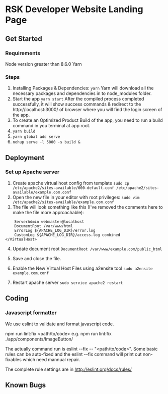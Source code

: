 # RSK Developer Website Landing Page

## Get Started

### Requirements
Node version greater than 8.6.0
Yarn

### Steps
1. Installing Packages & Dependencies:
  `yarn`
  Yarn will download all the necessary packages and dependencies in to node_modules folder.
1. Start the app
  `yarn start`
  After the compiled process completed successfully, it will show success commands & redirect to the http://localhost:3000/ of browser where you will find the login screen of the app.
1. To create an Optimized Product Build of the app, you need to run a build command in you terminal at app root.
  1. `yarn build`
  1. `yarn global add serve`
  1. `nohup serve -l 5000 -s build &`

## Deployment

### Set up Apache server
1. Create apache virtual host config from template
`sudo cp /etc/apache2/sites-available/000-default.conf /etc/apache2/sites-available/example.com.conf`
2. Open the new file in your editor with root privileges:
`sudo vim /etc/apache2/sites-available/example.com.conf`
3. The file will look something like this (I've removed the comments here to make the file more approachable):
```<VirtualHost *:80>
    ServerAdmin webmaster@localhost
    DocumentRoot /var/www/html
    ErrorLog ${APACHE_LOG_DIR}/error.log
    CustomLog ${APACHE_LOG_DIR}/access.log combined
</VirtualHost>
```
4. Update document root
`DocumentRoot /var/www/example.com/public_html`
5. Save and close the file.

6. Enable the New Virtual Host Files using a2ensite tool 
`sudo a2ensite example.com.conf`

7. Restart apache server
`sudo service apache2 restart`

## Coding

### Javascript formatter
We use eslint to validate and format javascript code.

npm run lint:fix <path/to/code>
e.g. npm run lint:fix ./app/components/ImageButton/

The actually command run is eslint --fix -- "<path/to/code>". Some basic rules can be auto-fixed and the eslint --fix command will print out non-fixables which need mannual repair. 

The complete rule settings are in
http://eslint.org/docs/rules/

## Known Bugs
